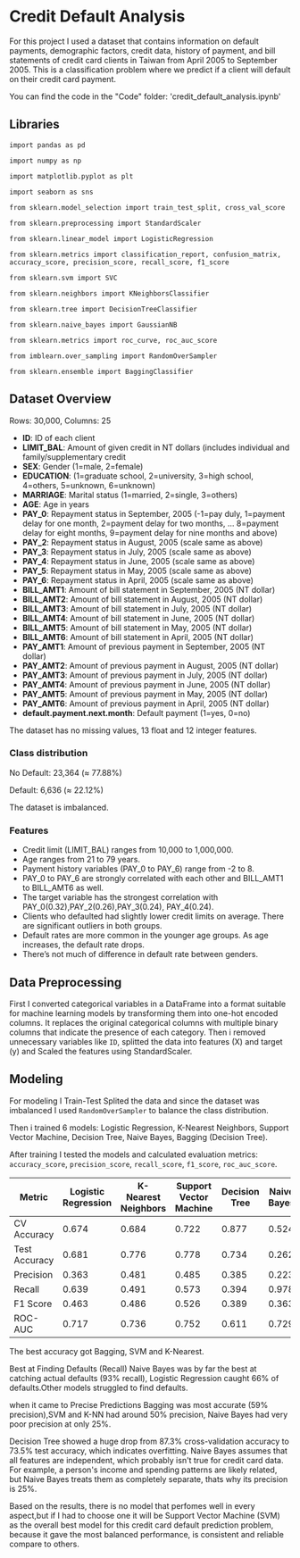 # Credit Default Analysis
For this project I used a dataset that contains information on default payments, demographic factors, credit data, history of payment, and bill statements of credit card clients in Taiwan from April 2005 to September 2005. This is a classification problem where we predict if a client will default on their credit card payment.

You can find the code in the "Code" folder: 'credit_default_analysis.ipynb'
## Libraries
`import pandas as pd`

`import numpy as np`

`import matplotlib.pyplot as plt`

`import seaborn as sns`

`from sklearn.model_selection import train_test_split, cross_val_score`

`from sklearn.preprocessing import StandardScaler`

`from sklearn.linear_model import LogisticRegression`

`from sklearn.metrics import classification_report, confusion_matrix, accuracy_score, precision_score, recall_score, f1_score`

`from sklearn.svm import SVC`

`from sklearn.neighbors import KNeighborsClassifier`

`from sklearn.tree import DecisionTreeClassifier`

`from sklearn.naive_bayes import GaussianNB`

`from sklearn.metrics import roc_curve, roc_auc_score`

`from imblearn.over_sampling import RandomOverSampler`

`from sklearn.ensemble import BaggingClassifier`

## Dataset Overview
Rows: 30,000, Columns: 25
- **ID**: ID of each client
- **LIMIT_BAL**: Amount of given credit in NT dollars (includes individual and family/supplementary credit
- **SEX**: Gender (1=male, 2=female)
- **EDUCATION**: (1=graduate school, 2=university, 3=high school, 4=others, 5=unknown, 6=unknown)
- **MARRIAGE**: Marital status (1=married, 2=single, 3=others)
- **AGE**: Age in years
- **PAY_0**: Repayment status in September, 2005 (-1=pay duly, 1=payment delay for one month, 2=payment delay for two months, … 8=payment delay for eight months, 9=payment delay for nine months and above)
- **PAY_2**: Repayment status in August, 2005 (scale same as above)
- **PAY_3**: Repayment status in July, 2005 (scale same as above)
- **PAY_4**: Repayment status in June, 2005 (scale same as above)
- **PAY_5**: Repayment status in May, 2005 (scale same as above)
- **PAY_6**: Repayment status in April, 2005 (scale same as above)
- **BILL_AMT1**: Amount of bill statement in September, 2005 (NT dollar)
- **BILL_AMT2**: Amount of bill statement in August, 2005 (NT dollar)
- **BILL_AMT3**: Amount of bill statement in July, 2005 (NT dollar)
- **BILL_AMT4**: Amount of bill statement in June, 2005 (NT dollar)
- **BILL_AMT5**: Amount of bill statement in May, 2005 (NT dollar)
- **BILL_AMT6**: Amount of bill statement in April, 2005 (NT dollar)
- **PAY_AMT1**: Amount of previous payment in September, 2005 (NT dollar)
- **PAY_AMT2**: Amount of previous payment in August, 2005 (NT dollar)
- **PAY_AMT3**: Amount of previous payment in July, 2005 (NT dollar)
- **PAY_AMT4**: Amount of previous payment in June, 2005 (NT dollar)
- **PAY_AMT5**: Amount of previous payment in May, 2005 (NT dollar)
- **PAY_AMT6**: Amount of previous payment in April, 2005 (NT dollar)
- **default.payment.next.month**: Default payment (1=yes, 0=no)

The dataset has no missing values, 13 float and 12 integer features.

### Class distribution 

No Default: 23,364 (≈ 77.88%)

Default: 6,636 (≈ 22.12%)

The dataset is imbalanced.

### Features
- Credit limit (LIMIT_BAL) ranges from 10,000 to 1,000,000.
- Age ranges from 21 to 79 years.
- Payment history variables (PAY_0 to PAY_6) range from -2 to 8.
- PAY_0 to PAY_6 are strongly correlated with each other and BILL_AMT1 to BILL_AMT6 as well.
- The target variable has the strongest correlation with PAY_0(0.32),PAY_2(0.26),PAY_3(0.24), PAY_4(0.24).
- Clients who defaulted had slightly lower credit limits on average. There are significant outliers in both groups.
- Default rates are more common in the younger age groups. As age increases, the default rate drops.
- There’s not much of difference in default rate between genders.

## Data Preprocessing
First I converted categorical variables in a DataFrame into a format suitable for machine learning models by transforming them into one-hot encoded columns. It replaces the original categorical columns with multiple binary columns that indicate the presence of each category. Then i removed unnecessary variables like `ID`, splitted the data into features (X) and target (y) and Scaled the features using StandardScaler.

## Modeling

For modeling I Train-Test Splited the data and since the dataset was imbalanced I used `RandomOverSampler` to balance the class distribution.

Then i trained 6 models: Logistic Regression, K-Nearest Neighbors, Support Vector Machine, Decision Tree, Naive Bayes, Bagging (Decision Tree).

After training I tested the models and calculated evaluation metrics: `accuracy_score`, `precision_score`, `recall_score`, `f1_score`, `roc_auc_score`.

| Metric         | Logistic Regression | K-Nearest Neighbors | Support Vector Machine | Decision Tree | Naive Bayes | Bagging (Decision Tree) |
|----------------|---------------------|----------------------|-------------------------|----------------|--------------|--------------------------|
| CV Accuracy    | 0.674               | 0.684                | 0.722                   | 0.877          | 0.524        | 0.929                    |
| Test Accuracy  | 0.681               | 0.776                | 0.778                   | 0.734          | 0.262        | 0.806                    |
| Precision      | 0.363               | 0.481                | 0.485                   | 0.385          | 0.223        | 0.565                    |
| Recall         | 0.639               | 0.491                | 0.573                   | 0.394          | 0.978        | 0.434                    |
| F1 Score       | 0.463               | 0.486                | 0.526                   | 0.389          | 0.363        | 0.491                    |
| ROC-AUC        | 0.717               | 0.736                | 0.752                   | 0.611          | 0.729        | 0.746                    |

The best accuracy got Bagging, SVM and K-Nearest.

Best at Finding Defaults (Recall) Naive Bayes was by far the best at catching actual defaults (93% recall), Logistic Regression caught 66% of defaults.Other models struggled to find defaults.

when it came to Precise Predictions Bagging was most accurate (59% precision),SVM and K-NN had around 50% precision, Naive Bayes had very poor precision at only 25%.

Decision Tree showed a huge drop from 87.3% cross-validation accuracy to 73.5% test accuracy, which indicates overfitting. Naive Bayes assumes that all features are independent, which probably isn't true for credit card data. For example, a person's income and spending patterns are likely related, but Naive Bayes treats them as completely separate, thats why its precision is 25%.

Based on the results, there is no model that perfomes well in every aspect,but if I had to choose one it will be Support Vector Machine (SVM) as the overall best model for this credit card default prediction problem, because it gave the most balanced performance, is consistent and reliable compare to others. 

